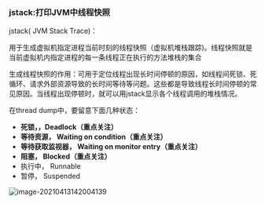### jstack:打印JVM中线程快照

jstack( JVM Stack Trace)：

用于生成虚拟机指定进程当前时刻的线程快照（虚拟机堆栈跟踪)。线程快照就是当前虚拟机内指定进程的每一条线程正在执行的方法堆栈的集合

生成线程快照的作用：可用于定位线程出现长时间停顿的原因，如线程间死锁、死循环、请求外部资源导致的长时间等待等问题。这些都是导致线程长时间停顿的常见原因。当线程出现停顿时，就可以用jstack显示各个线程调用的堆栈情况。

在thread dump中，要留意下面几种状态：

- **死锁，，Deadlock（重点关注）**
- **等待资源， Waiting on condition（重点关注）**
- **等待获取监视器， Waiting on monitor entry（重点关注）**
- **阻塞， Blocked（重点关注）**
- 执行中， Runnable
- 暂停， Suspended
  

![image-20210413142004139](https://github.com/MrL5z2k0/zkNode/blob/main/images/image-20210413142004139.png)